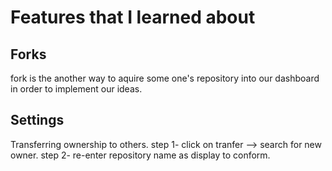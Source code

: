 # Features that I learned about

## Forks
fork is the another way to aquire some one's repository into our dashboard in order to implement our ideas. 

## Settings
Transferring ownership to others.
step 1- click on tranfer --> search for new owner.
step 2- re-enter repository name as display to conform.





